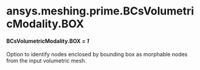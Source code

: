 <a id="ansys-meshing-prime-bcsvolumetricmodality-box"></a>

# ansys.meshing.prime.BCsVolumetricModality.BOX

<a id="ansys.meshing.prime.BCsVolumetricModality.BOX"></a>

#### BCsVolumetricModality.BOX *= 1*

Option to identify nodes enclosed by bounding box as morphable nodes from the input volumetric mesh.

<!-- !! processed by numpydoc !! -->
